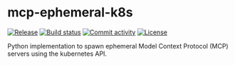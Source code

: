 # mcp-ephemeral-k8s

[![Release](https://img.shields.io/github/v/release/BobMerkus/mcp-ephemeral-k8s)](https://img.shields.io/github/v/release/BobMerkus/mcp-ephemeral-k8s)
[![Build status](https://img.shields.io/github/actions/workflow/status/BobMerkus/mcp-ephemeral-k8s/main.yml?branch=main)](https://github.com/BobMerkus/mcp-ephemeral-k8s/actions/workflows/main.yml?query=branch%3Amain)
[![Commit activity](https://img.shields.io/github/commit-activity/m/BobMerkus/mcp-ephemeral-k8s)](https://img.shields.io/github/commit-activity/m/BobMerkus/mcp-ephemeral-k8s)
[![License](https://img.shields.io/github/license/BobMerkus/mcp-ephemeral-k8s)](https://img.shields.io/github/license/BobMerkus/mcp-ephemeral-k8s)

Python implementation to spawn ephemeral Model Context Protocol (MCP) servers using the kubernetes API.
